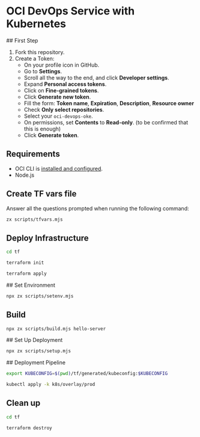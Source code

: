 # OCI DevOps Service with Kubernetes

## First Step

1. Fork this repository.
2. Create a Token:
    - On your profile icon in GitHub.
    - Go to **Settings**.
    - Scroll all the way to the end, and click **Developer settings**.
    - Expand **Personal access tokens**.
    - Click on **Fine-grained tokens**.
    - Click **Generate new token**.
    - Fill the form: **Token name**, **Expiration**, **Description**, **Resource owner**
    - Check **Only select repositories**.
    - Select your `oci-devops-oke`.
    - On permissions, set **Contents** to **Read-only**. (to be confirmed that this is enough)
    - Click **Generate token**.

## Requirements

- OCI CLI is [installed and configured](https://docs.oracle.com/en-us/iaas/Content/API/SDKDocs/cliinstall.htm).
- Node.js

## Create TF vars file

Answer all the questions prompted when running the following command:
```bash
zx scripts/tfvars.mjs
```

## Deploy Infrastructure

```bash
cd tf
```

```bash
terraform init
```

```bash
terraform apply
```

## Set Environment

```bash
npx zx scripts/setenv.mjs
```

## Build

```bash
npx zx scripts/build.mjs hello-server
```

## Set Up Deployment

```bash
npx zx scripts/setup.mjs
```

## Deployment Pipeline

```bash
export KUBECONFIG=$(pwd)/tf/generated/kubeconfig:$KUBECONFIG
```

```bash
kubectl apply -k k8s/overlay/prod
```

## Clean up


```bash
cd tf
```

```bash
terraform destroy
```